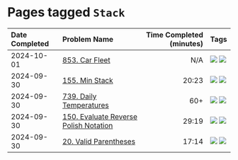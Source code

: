 # Pages tagged `Stack`

|Date Completed|Problem Name|Time Completed  (minutes)|Tags
|:---|:---|---:|:---|
|2024-10-01|[853. Car Fleet](../853CarFleet1.md)|N/A|[![](https://img.shields.io/badge/tag-Medium-25a9f1)](../tags/Medium.md) [![](https://img.shields.io/badge/tag-Stack-e2851f)](../tags/Stack.md)|
|2024-09-30|[155. Min Stack](../155MinStack1.md)|20:23|[![](https://img.shields.io/badge/tag-Medium-25a9f1)](../tags/Medium.md) [![](https://img.shields.io/badge/tag-Stack-e2851f)](../tags/Stack.md)|
|2024-09-30|[739. Daily Temperatures](../22GenerateParentheses1.md)|60+|[![](https://img.shields.io/badge/tag-Medium-25a9f1)](../tags/Medium.md) [![](https://img.shields.io/badge/tag-Stack-e2851f)](../tags/Stack.md)|
|2024-09-30|[150. Evaluate Reverse Polish Notation](../150EvaluateReversePolishNotation1.md)|29:19|[![](https://img.shields.io/badge/tag-Medium-25a9f1)](../tags/Medium.md) [![](https://img.shields.io/badge/tag-Stack-e2851f)](../tags/Stack.md)|
|2024-09-30|[20. Valid Parentheses](../20ValidParentheses1.md)|17:14|[![](https://img.shields.io/badge/tag-Easy-a168f4)](../tags/Easy.md) [![](https://img.shields.io/badge/tag-Stack-e2851f)](../tags/Stack.md)|